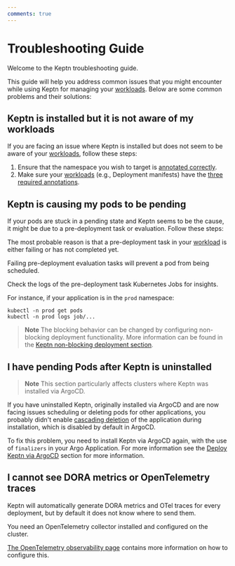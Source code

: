 ```yaml
---
comments: true
---
```


# Troubleshooting Guide

Welcome to the Keptn troubleshooting guide.

This guide will help you address common issues that you might encounter while using Keptn
for managing your [workloads](https://kubernetes.io/docs/concepts/workloads/).
Below are some common problems and their solutions:

## Keptn is installed but it is not aware of my workloads

If you are facing an issue where Keptn is installed but does not seem to be aware of your
[workloads](https://kubernetes.io/docs/concepts/workloads/), follow these steps:

1. Ensure that the namespace you wish to target is [annotated correctly](index.md#basic-installation).
2. Make sure your [workloads](https://kubernetes.io/docs/concepts/workloads/)
   (e.g., Deployment manifests) have the [three required annotations](https://lifecycle.keptn.sh/docs/implementing/integrate/#annotate-workloads).

## Keptn is causing my pods to be pending

If your pods are stuck in a pending state and Keptn seems to be the cause, it might be due
to a pre-deployment task or evaluation.
Follow these steps:

The most probable reason is that a pre-deployment task in your
[workload](https://kubernetes.io/docs/concepts/workloads/) is either failing or has not completed yet.

Failing pre-deployment evaluation tasks will prevent a pod from being scheduled.

Check the logs of the pre-deployment task Kubernetes Jobs for insights.

For instance, if
your application is in the `prod` namespace:

```shell
kubectl -n prod get pods
kubectl -n prod logs job/...
```

> **Note**
The blocking behavior can be changed by configuring non-blocking deployment
functionality.
More information can be found in the
[Keptn non-blocking deployment section](../components/lifecycle-operator/keptn-non-blocking.md).

## I have pending Pods after Keptn is uninstalled

> **Note** This section particularly affects clusters where
Keptn was installed via ArgoCD.

If you have uninstalled Keptn, originally installed via ArgoCD
and are now facing issues scheduling or deleting pods for other applications,
you probably didn't enable
[cascading deletion](https://kubernetes.io/docs/concepts/architecture/garbage-collection/#cascading-deletion)
of the application during installation, which is disabled by default in ArgoCD.

To fix this problem, you need to install Keptn via ArgoCD again, with the use
of `finalizers` in your Argo Application.
For more information see the
[Deploy Keptn via ArgoCD](./configuration/argocd.md) section for more information.

## I cannot see DORA metrics or OpenTelemetry traces

Keptn will automatically generate DORA metrics and OTel traces for every deployment, but
by default it does not know where to send them.

You need an OpenTelemetry collector
installed and configured on the cluster.

[The OpenTelemetry observability page](https://lifecycle.keptn.sh/docs/implementing/otel/)
contains more information on how to configure this.

